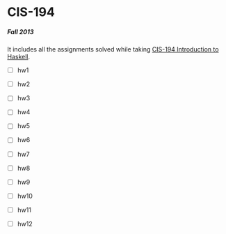 # CIS-194
##### Fall 2013

It includes all the assignments solved while taking [CIS-194 Introduction to Haskell](https://www.cis.upenn.edu/~cis194/spring13/lectures.html).

- [ ] hw1
- [ ] hw2
- [ ] hw3
- [ ] hw4
- [ ] hw5
- [ ] hw6
- [ ] hw7
- [ ] hw8
- [ ] hw9
- [ ] hw10
- [ ] hw11
- [ ] hw12

